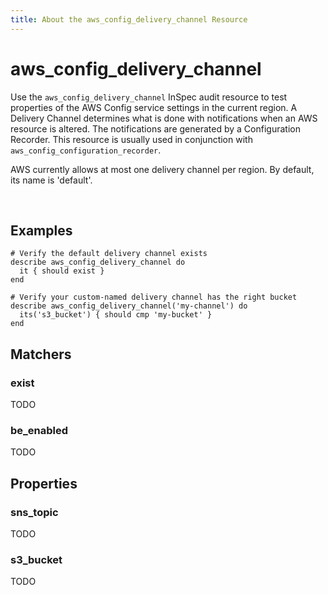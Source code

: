 ```yaml
---
title: About the aws_config_delivery_channel Resource
---
```


# aws_config_delivery_channel

Use the `aws_config_delivery_channel` InSpec audit resource to test properties of the AWS Config service settings in the current region.  A Delivery Channel determines what is done with notifications when an AWS resource is altered.  The notifications are generated by a Configuration Recorder.  This resource is usually used in conjunction with `aws_config_configuration_recorder`.

AWS currently allows at most one delivery channel per region.  By default, its name is 'default'.

<br>

## Examples

    # Verify the default delivery channel exists
    describe aws_config_delivery_channel do
      it { should exist }
    end

    # Verify your custom-named delivery channel has the right bucket
    describe aws_config_delivery_channel('my-channel') do
      its('s3_bucket') { should cmp 'my-bucket' }
    end

## Matchers

### exist

TODO

### be_enabled

TODO

## Properties

### sns_topic

TODO

### s3_bucket

TODO